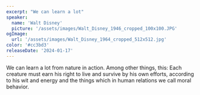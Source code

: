 ```yaml
---
excerpt: "We can learn a lot"
speaker:
  name: 'Walt Disney'
  picture: '/assets/images/Walt_Disney_1946_cropped_100x100.JPG'
ogImage:
  url: '/assets/images/Walt_Disney_1964_cropped_512x512.jpg'
color: '#cc3bd3'
releaseDate: '2024-01-17'
---
```

We can learn a lot from nature in action. Among other things, this: Each creature must earn his right to live and survive by his own efforts, according to his wit and energy and the things which in human relations we call moral behavior.
